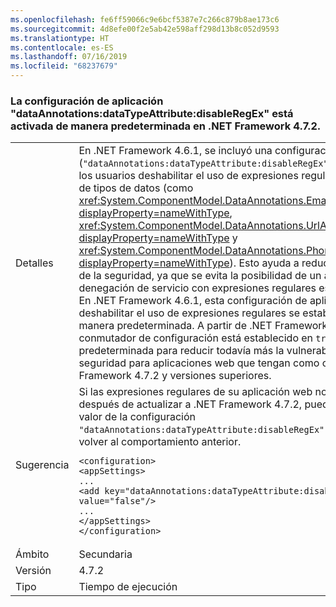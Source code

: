 ```yaml
---
ms.openlocfilehash: fe6ff59066c9e6bcf5387e7c266c879b8ae173c6
ms.sourcegitcommit: 4d8efe00f2e5ab42e598aff298d13b8c052d9593
ms.translationtype: HT
ms.contentlocale: es-ES
ms.lasthandoff: 07/16/2019
ms.locfileid: "68237679"
---
```

### <a name="dataannotationsdatatypeattributedisableregex-app-setting-is-on-by-default-in-net-framework-472"></a>La configuración de aplicación "dataAnnotations:dataTypeAttribute:disableRegEx" está activada de manera predeterminada en .NET Framework 4.7.2.

|   |   |
|---|---|
|Detalles|En .NET Framework 4.6.1, se incluyó una configuración de aplicación (<code>&quot;dataAnnotations:dataTypeAttribute:disableRegEx&quot;</code>) que permite a los usuarios deshabilitar el uso de expresiones regulares en atributos de tipos de datos (como <xref:System.ComponentModel.DataAnnotations.EmailAddressAttribute?displayProperty=nameWithType>, <xref:System.ComponentModel.DataAnnotations.UrlAttribute?displayProperty=nameWithType> y <xref:System.ComponentModel.DataAnnotations.PhoneAttribute?displayProperty=nameWithType>). Esto ayuda a reducir la vulnerabilidad de la seguridad, ya que se evita la posibilidad de un ataque por denegación de servicio con expresiones regulares específicas.<br/>En .NET Framework 4.6.1, esta configuración de aplicación para deshabilitar el uso de expresiones regulares se estableció en <code>false</code> de manera predeterminada. A partir de .NET Framework 4.7.2, este conmutador de configuración está establecido en <code>true</code> de manera predeterminada para reducir todavía más la vulnerabilidad de la seguridad para aplicaciones web que tengan como objetivo .NET Framework 4.7.2 y versiones superiores.|
|Sugerencia|Si las expresiones regulares de su aplicación web no funcionan después de actualizar a .NET Framework 4.7.2, puede actualizar el valor de la configuración <code>&quot;dataAnnotations:dataTypeAttribute:disableRegEx&quot;</code> a <code>false</code> para volver al comportamiento anterior.<pre><code class="lang-xml">&lt;configuration&gt;&#13;&#10;&lt;appSettings&gt;&#13;&#10;...&#13;&#10;&lt;add key=&quot;dataAnnotations:dataTypeAttribute:disableRegEx&quot; value=&quot;false&quot;/&gt;&#13;&#10;...&#13;&#10;&lt;/appSettings&gt;&#13;&#10;&lt;/configuration&gt;&#13;&#10;</code></pre>|
|Ámbito|Secundaria|
|Versión|4.7.2|
|Tipo|Tiempo de ejecución|
